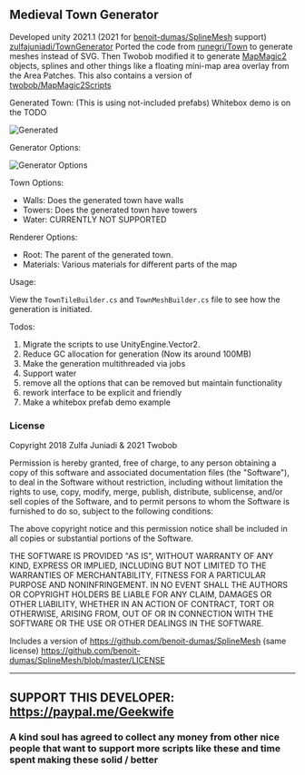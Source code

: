 ## Medieval Town Generator ##

Developed unity 2021.1 (2021 for [benoit-dumas/SplineMesh](https://github.com/benoit-dumas/SplineMesh) support)
[zulfajuniadi/TownGenerator](https://github.com/zulfajuniadi/TownGenerator/) Ported the code from [runegri/Town](https://github.com/runegri/Town) to generate meshes instead of SVG.
Then Twobob modified it to generate [MapMagic2](https://assetstore.unity.com/packages/tools/terrain/mapmagic-2-165180) objects, splines and other things like a floating mini-map area overlay from the Area Patches.   This also contains a version of [twobob/MapMagic2Scripts](https://github.com/twobob/MapMagic2Scripts/commit/e93d9ed3122215709945521cb473cc59809e7067)

Generated Town: (This is using not-included prefabs)  Whitebox demo is on the TODO

![Generated](https://user-images.githubusercontent.com/915232/135077644-ad10915b-ae30-492b-8c15-72760cceb319.png "Generated")

Generator Options:

![Generator Options](https://user-images.githubusercontent.com/915232/135118670-902bc2f7-40b7-4181-89d3-1c7628983bc4.png  "Generator Options")

Town Options:

- Walls: Does the generated town have walls
- Towers: Does the generated town have towers
- Water: CURRENTLY NOT SUPPORTED

Renderer Options:

- Root: The parent of the generated town.
- Materials: Various materials for different parts of the map

Usage:

View the `TownTileBuilder.cs` and `TownMeshBuilder.cs` file to see how the generation is initiated.

Todos:

1. Migrate the scripts to use UnityEngine.Vector2.
2. Reduce GC allocation for generation (Now its around 100MB)
3. Make the generation multithreaded via jobs
4. Support water
5. remove all the options that can be removed but maintain functionality
6. rework interface to be explicit and friendly
7. Make a whitebox prefab demo example

### License ###

Copyright 2018 Zulfa Juniadi  & 2021 Twobob

Permission is hereby granted, free of charge, to any person obtaining a copy of this software and associated documentation files (the "Software"), to deal in the Software without restriction, including without limitation the rights to use, copy, modify, merge, publish, distribute, sublicense, and/or sell copies of the Software, and to permit persons to whom the Software is furnished to do so, subject to the following conditions:

The above copyright notice and this permission notice shall be included in all copies or substantial portions of the Software.

THE SOFTWARE IS PROVIDED "AS IS", WITHOUT WARRANTY OF ANY KIND, EXPRESS OR IMPLIED, INCLUDING BUT NOT LIMITED TO THE WARRANTIES OF MERCHANTABILITY, FITNESS FOR A PARTICULAR PURPOSE AND NONINFRINGEMENT. IN NO EVENT SHALL THE AUTHORS OR COPYRIGHT HOLDERS BE LIABLE FOR ANY CLAIM, DAMAGES OR OTHER LIABILITY, WHETHER IN AN ACTION OF CONTRACT, TORT OR OTHERWISE, ARISING FROM, OUT OF OR IN CONNECTION WITH THE SOFTWARE OR THE USE OR OTHER DEALINGS IN THE SOFTWARE.

Includes a version of https://github.com/benoit-dumas/SplineMesh  (same license)
https://github.com/benoit-dumas/SplineMesh/blob/master/LICENSE


---

## SUPPORT THIS DEVELOPER: https://paypal.me/Geekwife     
###  A kind soul has agreed to collect any money from other nice people that want to support more scripts like these and time spent making these solid / better
